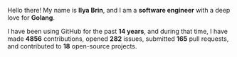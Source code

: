Hello there! My name is **Ilya Brin**, and I am a **software engineer** with a deep love for **Golang**.

I have been using GitHub for the past **14 years**, and during that time, I have made **4856** contributions, opened **282** issues, submitted **165** pull requests, and contributed to **18** open-source projects.
